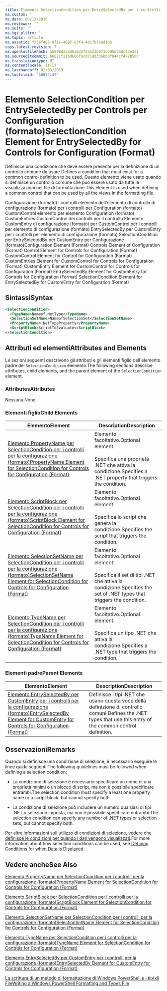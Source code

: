 ```yaml
---
title: Elemento SelectionCondition per EntrySelectedBy per i controlli per la configurazione (formato) | Microsoft Docs
ms.custom: ''
ms.date: 09/13/2016
ms.reviewer: ''
ms.suite: ''
ms.tgt_pltfrm: ''
ms.topic: article
ms.assetid: f23ef405-0f1e-4607-b3f4-4017b7ead106
caps.latest.revision: 7
ms.openlocfilehash: a5098da55d0a63272a121b973cb05e26dc47e3e1
ms.sourcegitcommit: b6871f21bd666f9cd71dd336bb3f844cf472b56c
ms.translationtype: MT
ms.contentlocale: it-IT
ms.lasthandoff: 02/03/2019
ms.locfileid: "56854147"
---
```

# <a name="selectioncondition-element-for-entryselectedby-for-controls-for-configuration-format"></a><span data-ttu-id="f87df-102">Elemento SelectionCondition per EntrySelectedBy per Controls per Configuration (formato)</span><span class="sxs-lookup"><span data-stu-id="f87df-102">SelectionCondition Element for EntrySelectedBy for Controls for Configuration (Format)</span></span>

<span data-ttu-id="f87df-103">Definisce una condizione che deve essere presente per la definizione di un controllo comune da usare.</span><span class="sxs-lookup"><span data-stu-id="f87df-103">Defines a condition that must exist for a common control definition to be used.</span></span> <span data-ttu-id="f87df-104">Questo elemento viene usato quando si definisce un controllo comune che può essere usato da tutte le visualizzazioni nel file di formattazione.</span><span class="sxs-lookup"><span data-stu-id="f87df-104">This element is used when defining a common control that can be used by all the views in the formatting file.</span></span>

<span data-ttu-id="f87df-105">Configurazione (formato) i controlli elemento dell'elemento di controllo di configurazione (formato) per i controlli per Configuration (formato) CustomControl elemento per elemento Configuration (formato) CustomEntries CustomControl dei controlli per il controllo Elemento CustomEntry di configurazione (formato) per CustomControl per i controlli per elemento di configurazione (formato) EntrySelectedBy per CustomEntry per i controlli per elemento di configurazione (formato) SelectionCondition per EntrySelectedBy per CustomEntry per Configurazione (formato)</span><span class="sxs-lookup"><span data-stu-id="f87df-105">Configuration Element (Format) Controls Element of Configuration (Format) Control Element for Controls for Configuration (Format) CustomControl Element for Control for Configuration (Format) CustomEntries Element for CustomControl for Controls for Configuration (Format) CustomEntry Element for CustomControl for Controls for Configuration (Format) EntrySelectedBy Element for CustomEntry for Controls for Configuration (Format) SelectionCondition Element for EntrySelectedBy for CustomEntry for Configuration (Format)</span></span>

## <a name="syntax"></a><span data-ttu-id="f87df-106">Sintassi</span><span class="sxs-lookup"><span data-stu-id="f87df-106">Syntax</span></span>

```xml
<SelectionCondition>
  <TypeName>Nameof.NetType</TypeName>
  <SelectionSetName>NameofSelectionSet</SelectionSetName>
  <PropertyName>.NetTypeProperty</PropertyName>
  <ScriptBlock>ScriptToEvaluate</ScriptBlock>
</SelectionCondition>
```

## <a name="attributes-and-elements"></a><span data-ttu-id="f87df-107">Attributi ed elementi</span><span class="sxs-lookup"><span data-stu-id="f87df-107">Attributes and Elements</span></span>

<span data-ttu-id="f87df-108">Le sezioni seguenti descrivono gli attributi e gli elementi figlio dell'elemento padre del `SelectionCondition` elemento.</span><span class="sxs-lookup"><span data-stu-id="f87df-108">The following sections describe attributes, child elements, and the parent element of the `SelectionCondition` element.</span></span>

### <a name="attributes"></a><span data-ttu-id="f87df-109">Attributes</span><span class="sxs-lookup"><span data-stu-id="f87df-109">Attributes</span></span>

<span data-ttu-id="f87df-110">Nessuna.</span><span class="sxs-lookup"><span data-stu-id="f87df-110">None.</span></span>

### <a name="child-elements"></a><span data-ttu-id="f87df-111">Elementi figlio</span><span class="sxs-lookup"><span data-stu-id="f87df-111">Child Elements</span></span>

|<span data-ttu-id="f87df-112">Elemento</span><span class="sxs-lookup"><span data-stu-id="f87df-112">Element</span></span>|<span data-ttu-id="f87df-113">Description</span><span class="sxs-lookup"><span data-stu-id="f87df-113">Description</span></span>|
|-------------|-----------------|
|[<span data-ttu-id="f87df-114">Elemento PropertyName per SelectionCondition per i controlli per la configurazione (formato)</span><span class="sxs-lookup"><span data-stu-id="f87df-114">PropertyName Element for SelectionCondition for Controls for Configuration (Format)</span></span>](./propertyname-element-for-selectioncondition-for-controls-for-configuration-format.md)|<span data-ttu-id="f87df-115">Elemento facoltativo.</span><span class="sxs-lookup"><span data-stu-id="f87df-115">Optional element.</span></span><br /><br /> <span data-ttu-id="f87df-116">Specifica una proprietà .NET che attiva la condizione.</span><span class="sxs-lookup"><span data-stu-id="f87df-116">Specifies a .NET property that triggers the condition.</span></span>|
|[<span data-ttu-id="f87df-117">Elemento ScriptBlock per SelectionCondition per i controlli per la configurazione (formato)</span><span class="sxs-lookup"><span data-stu-id="f87df-117">ScriptBlock Element for SelectionCondition for Controls for Configuration (Format)</span></span>](./scriptblock-element-for-selectioncondition-for-controls-for-configuration-format.md)|<span data-ttu-id="f87df-118">Elemento facoltativo.</span><span class="sxs-lookup"><span data-stu-id="f87df-118">Optional element.</span></span><br /><br /> <span data-ttu-id="f87df-119">Specifica lo script che genera la condizione.</span><span class="sxs-lookup"><span data-stu-id="f87df-119">Specifies the script that triggers the condition.</span></span>|
|[<span data-ttu-id="f87df-120">Elemento SelectionSetName per SelectionCondition per i controlli per la configurazione (formato)</span><span class="sxs-lookup"><span data-stu-id="f87df-120">SelectionSetName Element for SelectionCondition for Controls for Configuration (Format)</span></span>](./selectionsetname-element-for-selectioncondition-for-controls-for-configuration-format.md)|<span data-ttu-id="f87df-121">Elemento facoltativo.</span><span class="sxs-lookup"><span data-stu-id="f87df-121">Optional element.</span></span><br /><br /> <span data-ttu-id="f87df-122">Specifica il set di tipi .NET che attiva la condizione.</span><span class="sxs-lookup"><span data-stu-id="f87df-122">Specifies the set of .NET types that triggers the condition.</span></span>|
|[<span data-ttu-id="f87df-123">Elemento TypeName per SelectionCondition per i controlli per la configurazione (formato)</span><span class="sxs-lookup"><span data-stu-id="f87df-123">TypeName Element for SelectionCondition for Controls for Configuration (Format)</span></span>](./typename-element-for-selectioncondition-for-controls-for-configuration-format.md)|<span data-ttu-id="f87df-124">Elemento facoltativo.</span><span class="sxs-lookup"><span data-stu-id="f87df-124">Optional element.</span></span><br /><br /> <span data-ttu-id="f87df-125">Specifica un tipo .NET che attiva la condizione.</span><span class="sxs-lookup"><span data-stu-id="f87df-125">Specifies a .NET type that triggers the condition.</span></span>|

### <a name="parent-elements"></a><span data-ttu-id="f87df-126">Elementi padre</span><span class="sxs-lookup"><span data-stu-id="f87df-126">Parent Elements</span></span>

|<span data-ttu-id="f87df-127">Elemento</span><span class="sxs-lookup"><span data-stu-id="f87df-127">Element</span></span>|<span data-ttu-id="f87df-128">Description</span><span class="sxs-lookup"><span data-stu-id="f87df-128">Description</span></span>|
|-------------|-----------------|
|[<span data-ttu-id="f87df-129">Elemento EntrySelectedBy per CustomEntry per i controlli per la configurazione (formato)</span><span class="sxs-lookup"><span data-stu-id="f87df-129">EntrySelectedBy Element for CustomEntry for Controls for Configuration (Format)</span></span>](./entryselectedby-element-for-customentry-for-controls-for-configuration-format.md)|<span data-ttu-id="f87df-130">Definisce i tipi .NET che usano questa voce della definizione di controllo comuni.</span><span class="sxs-lookup"><span data-stu-id="f87df-130">Defines the .NET types that use this entry of the common control definition.</span></span>|

## <a name="remarks"></a><span data-ttu-id="f87df-131">Osservazioni</span><span class="sxs-lookup"><span data-stu-id="f87df-131">Remarks</span></span>

<span data-ttu-id="f87df-132">Quando si definisce una condizione di selezione, è necessario eseguire le linee guida seguenti:</span><span class="sxs-lookup"><span data-stu-id="f87df-132">The following guidelines must be followed when defining a selection condition:</span></span>

- <span data-ttu-id="f87df-133">La condizione di selezione è necessario specificare un nome di una proprietà minimi o un blocco di script, ma non è possibile specificare entrambi.</span><span class="sxs-lookup"><span data-stu-id="f87df-133">The selection condition must specify a least one property name or a script block, but cannot specify both.</span></span>

- <span data-ttu-id="f87df-134">La condizione di selezione può includere un numero qualsiasi di tipi .NET o selezione imposta, ma non è possibile specificare entrambi.</span><span class="sxs-lookup"><span data-stu-id="f87df-134">The selection condition can specify any number of .NET types or selection sets, but cannot specify both.</span></span>

<span data-ttu-id="f87df-135">Per altre informazioni sull'utilizzo di condizioni di selezione, vedere [che definisce le condizioni per quando i dati vengono visualizzati](./defining-conditions-for-displaying-data.md).</span><span class="sxs-lookup"><span data-stu-id="f87df-135">For more information about how selection conditions can be used, see [Defining Conditions for when Data is Displayed](./defining-conditions-for-displaying-data.md).</span></span>

## <a name="see-also"></a><span data-ttu-id="f87df-136">Vedere anche</span><span class="sxs-lookup"><span data-stu-id="f87df-136">See Also</span></span>

[<span data-ttu-id="f87df-137">Elemento PropertyName per SelectionCondition per i controlli per la configurazione (formato)</span><span class="sxs-lookup"><span data-stu-id="f87df-137">PropertyName Element for SelectionCondition for Controls for Configuration (Format)</span></span>](./propertyname-element-for-selectioncondition-for-controls-for-configuration-format.md)

[<span data-ttu-id="f87df-138">Elemento ScriptBlock per SelectionCondition per i controlli per la configurazione (formato)</span><span class="sxs-lookup"><span data-stu-id="f87df-138">ScriptBlock Element for SelectionCondition for Controls for Configuration (Format)</span></span>](./scriptblock-element-for-selectioncondition-for-controls-for-configuration-format.md)

[<span data-ttu-id="f87df-139">Elemento SelectionSetName per SelectionCondition per i controlli per la configurazione (formato)</span><span class="sxs-lookup"><span data-stu-id="f87df-139">SelectionSetName Element for SelectionCondition for Controls for Configuration (Format)</span></span>](./selectionsetname-element-for-selectioncondition-for-controls-for-configuration-format.md)

[<span data-ttu-id="f87df-140">Elemento TypeName per SelectionCondition per i controlli per la configurazione (formato)</span><span class="sxs-lookup"><span data-stu-id="f87df-140">TypeName Element for SelectionCondition for Controls for Configuration (Format)</span></span>](./typename-element-for-selectioncondition-for-controls-for-configuration-format.md)

[<span data-ttu-id="f87df-141">Elemento EntrySelectedBy per CustomEntry per i controlli per la configurazione (formato)</span><span class="sxs-lookup"><span data-stu-id="f87df-141">EntrySelectedBy Element for CustomEntry for Controls for Configuration (Format)</span></span>](./entryselectedby-element-for-customentry-for-controls-for-configuration-format.md)

[<span data-ttu-id="f87df-142">La scrittura di un metodo di formattazione di Windows PowerShell e i tipi di File</span><span class="sxs-lookup"><span data-stu-id="f87df-142">Writing a Windows PowerShell Formatting and Types File</span></span>](./writing-a-powershell-formatting-file.md)
